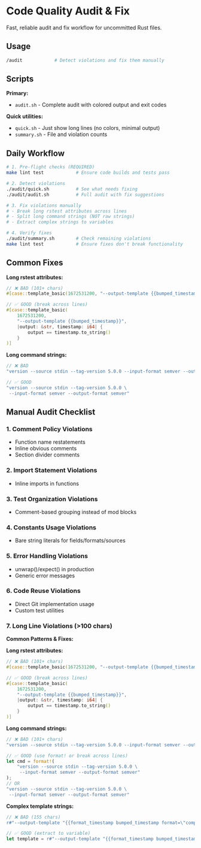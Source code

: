 # Code Quality Audit & Fix

Fast, reliable audit and fix workflow for uncommitted Rust files.

## Usage

```bash
/audit            # Detect violations and fix them manually
```

## Scripts

**Primary:**

- `audit.sh` - Complete audit with colored output and exit codes

**Quick utilities:**

- `quick.sh` - Just show long lines (no colors, minimal output)
- `summary.sh` - File and violation counts

## Daily Workflow

```bash
# 1. Pre-flight checks (REQUIRED)
make lint test            # Ensure code builds and tests pass

# 2. Detect violations
./audit/quick.sh          # See what needs fixing
./audit/audit.sh          # Full audit with fix suggestions

# 3. Fix violations manually
# - Break long rstest attributes across lines
# - Split long command strings (NOT raw strings)
# - Extract complex strings to variables

# 4. Verify fixes
./audit/summary.sh        # Check remaining violations
make lint test            # Ensure fixes don't break functionality
```

## Common Fixes

**Long rstest attributes:**

```rust
// ❌ BAD (101+ chars)
#[case::template_basic(1672531200, "--output-template {{bumped_timestamp}}", |output: &str, timestamp: i64| {

// ✅ GOOD (break across lines)
#[case::template_basic(
    1672531200,
    "--output-template {{bumped_timestamp}}",
    |output: &str, timestamp: i64| {
        output == timestamp.to_string()
    }
)]
```

**Long command strings:**

```rust
// ❌ BAD
"version --source stdin --tag-version 5.0.0 --input-format semver --output-format semver"

// ✅ GOOD
"version --source stdin --tag-version 5.0.0 \
 --input-format semver --output-format semver"
```

## Manual Audit Checklist

### 1. Comment Policy Violations

- Function name restatements
- Inline obvious comments
- Section divider comments

### 2. Import Statement Violations

- Inline imports in functions

### 3. Test Organization Violations

- Comment-based grouping instead of mod blocks

### 4. Constants Usage Violations

- Bare string literals for fields/formats/sources

### 5. Error Handling Violations

- unwrap()/expect() in production
- Generic error messages

### 6. Code Reuse Violations

- Direct Git implementation usage
- Custom test utilities

### 7. Long Line Violations (>100 chars)

**Common Patterns & Fixes:**

**Long rstest attributes:**

```rust
// ❌ BAD (101+ chars)
#[case::template_basic(1672531200, "--output-template {{bumped_timestamp}}", |output: &str, timestamp: i64| {

// ✅ GOOD (break across lines)
#[case::template_basic(
    1672531200,
    "--output-template {{bumped_timestamp}}",
    |output: &str, timestamp: i64| {
        output == timestamp.to_string()
    }
)]
```

**Long command strings:**

```rust
// ❌ BAD (101+ chars)
"version --source stdin --tag-version 5.0.0 --input-format semver --output-format semver"

// ✅ GOOD (use format! or break across lines)
let cmd = format!(
    "version --source stdin --tag-version 5.0.0 \
     --input-format semver --output-format semver"
);
// OR
"version --source stdin --tag-version 5.0.0 \
 --input-format semver --output-format semver"
```

**Complex template strings:**

```rust
// ❌ BAD (155 chars)
r#"--output-template "{{format_timestamp bumped_timestamp format=\"compact_date\"}}""#

// ✅ GOOD (extract to variable)
let template = r#"--output-template "{{format_timestamp bumped_timestamp format=\"compact_date\"}}""#;
```
